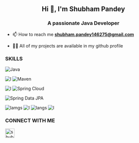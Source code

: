 <h2 align="center">Hi 👋, I'm Shubham Pandey </h2>
<h3 align="center">A passionate Java Developer</h3>

- 📫 How to reach me **shubham.pandey146275@gmail.com**

- 👨‍💻 All of my projects are available in my github profile

### SKILLS 
![Java](https://img.shields.io/badge/Java-FFD43B?style=for-the-badge&logo=java&logoColor=darkgreen)

![l](https://img.shields.io/badge/SpringBoot-092E20?style=for-the-badge&logo=springboot&logoColor=green)
![Maven](https://img.shields.io/badge/Maven-C71A36?style=for-the-badge&logo=apache-maven&logoColor=white)

![l](https://img.shields.io/badge/Hibernate-E34F26?style=for-the-badge&logo=Hibernate&logoColor=white)
![Spring Cloud](https://img.shields.io/badge/Spring_Cloud-6DB33F?style=for-the-badge&logo=springcloud&logoColor=white)

![Spring Data JPA](https://img.shields.io/badge/Spring_Data_JPA-6DB33F?style=for-the-badge&logo=spring&logoColor=white)


![lamgs](https://img.shields.io/badge/JavaScript-F7DF1E?style=for-the-badge&logo=javascript&logoColor=black)
![l](https://img.shields.io/badge/HTML5-E34F26?style=for-the-badge&logo=html5&logoColor=white) 
![langs](https://img.shields.io/badge/CSS3-1572B6?style=for-the-badge&logo=css3&logoColor=white)
![l](https://img.shields.io/badge/MYSQL-4FC08D?style=for-the-badge&logo=mysql&logoColor=white)



### CONNECT WITH ME
<p align="left">
<a href="https://www.linkedin.com/in/shubham-pande-53b531165/" target="blank"><img align="center" src="https://img.icons8.com/fluent/48/000000/linkedin.png" alt="shubham-pande-53b531165"  width="30" /></a>
</p>
